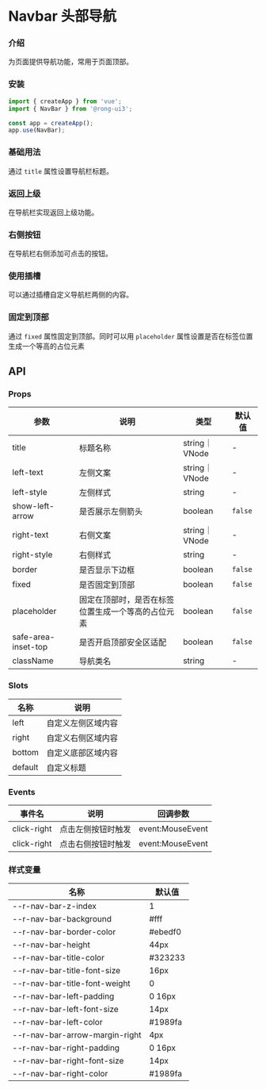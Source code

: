 # Navbar 头部导航

### 介绍 

为页面提供导航功能，常用于页面顶部。

### 安装

```javascript
import { createApp } from 'vue';
import { NavBar } from '@rong-ui3';

const app = createApp();
app.use(NavBar);
```

### 基础用法
通过 `title` 属性设置导航栏标题。
<script setup>
  import BaseUsage from './demo/BaseUsage.vue?raw'
</script>
<HljsBlock :code="BaseUsage"></HljsBlock>


### 返回上级
在导航栏实现返回上级功能。
<script setup>
  import BackTo from './demo/BackTo.vue?raw'
</script>
<HljsBlock :code="BackTo"></HljsBlock>



### 右侧按钮
在导航栏右侧添加可点击的按钮。
<script setup>
  import RightButton from './demo/RightButton.vue?raw'
</script>
<HljsBlock :code="RightButton"></HljsBlock>



### 使用插槽
可以通过插槽自定义导航栏两侧的内容。
<script setup>
  import UseSlot from './demo/UseSlot.vue?raw'
</script>
<HljsBlock :code="UseSlot"></HljsBlock>



### 固定到顶部
通过 `fixed` 属性固定到顶部。同时可以用 `placeholder` 属性设置是否在标签位置生成一个等高的占位元素
<script setup>
  import FixedTop from './demo/FixedTop.vue?raw'
</script>
<HljsBlock :code="FixedTop"></HljsBlock>


## API
### Props

| 参数                | 说明                                              | 类型         | 默认值  |
|---------------------|-------------------------------------------------|--------------|---------|
| title               | 标题名称                                          | string｜VNode | -       |
| left-text           | 左侧文案                                          | string｜VNode | -       |
| left-style          | 左侧样式                                          | string       | -       |
| show-left-arrow     | 是否展示左侧箭头                                  | boolean      | `false` |
| right-text          | 右侧文案                                          | string｜VNode | -       |
| right-style         | 右侧样式                                          | string       | -       |
| border              | 是否显示下边框                                    | boolean      | `false` |
| fixed               | 是否固定到顶部                                    | boolean      | `false` |
| placeholder         | 固定在顶部时，是否在标签位置生成一个等高的占位元素 | boolean      | `false` |
| safe-area-inset-top | 是否开启顶部安全区适配                            | boolean      | `false` |
| className           | 导航类名                                          | string       | -       |


### Slots
| 名称    | 说明               |
|---------|------------------|
| left    | 自定义左侧区域内容 |
| right   | 自定义右侧区域内容 |
| bottom  | 自定义底部区域内容 |
| default | 自定义标题         |

### Events
| 事件名      | 说明               | 回调参数         |
|-------------|------------------|------------------|
| click-right | 点击左侧按钮时触发 | event:MouseEvent |
| click-right | 点击右侧按钮时触发 | event:MouseEvent |

### 样式变量

| 名称                           | 默认值  |
|--------------------------------|---------|
| --r-nav-bar-z-index            | 1       |
| --r-nav-bar-background         | #fff    |
| --r-nav-bar-border-color       | #ebedf0 |
| --r-nav-bar-height             | 44px    |
| --r-nav-bar-title-color        | #323233 |
| --r-nav-bar-title-font-size    | 16px    |
| --r-nav-bar-title-font-weight  | 0       |
| --r-nav-bar-left-padding       | 0 16px  |
| --r-nav-bar-left-font-size     | 14px    |
| --r-nav-bar-left-color         | #1989fa |
| --r-nav-bar-arrow-margin-right | 4px     |
| --r-nav-bar-right-padding      | 0 16px  |
| --r-nav-bar-right-font-size    | 14px    |
| --r-nav-bar-right-color        | #1989fa |